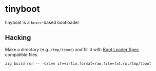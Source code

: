 # tinyboot

tinyboot is a `kexec`-based bootloader

## Hacking

Make a directory (e.g. `/tmp/tboot`) and fill it with [Boot Loader Spec](https://uapi-group.org/specifications/specs/boot_loader_specification/#the-boot-loader-specification) compatible files.

```
zig build run -- -drive if=virtio,format=raw,file=fat:rw:/tmp/tboot
```
